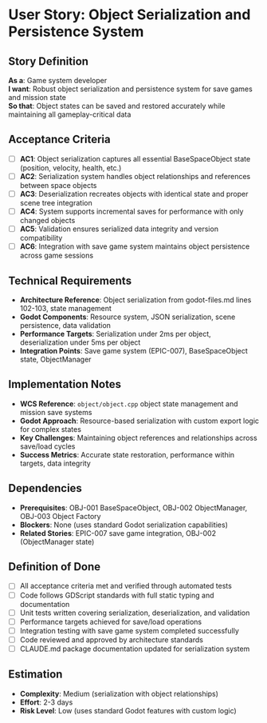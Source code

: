 # User Story: Object Serialization and Persistence System

## Story Definition
**As a**: Game system developer  
**I want**: Robust object serialization and persistence system for save games and mission state  
**So that**: Object states can be saved and restored accurately while maintaining all gameplay-critical data

## Acceptance Criteria
- [ ] **AC1**: Object serialization captures all essential BaseSpaceObject state (position, velocity, health, etc.)
- [ ] **AC2**: Serialization system handles object relationships and references between space objects
- [ ] **AC3**: Deserialization recreates objects with identical state and proper scene tree integration
- [ ] **AC4**: System supports incremental saves for performance with only changed objects
- [ ] **AC5**: Validation ensures serialized data integrity and version compatibility
- [ ] **AC6**: Integration with save game system maintains object persistence across game sessions

## Technical Requirements
- **Architecture Reference**: Object serialization from godot-files.md lines 102-103, state management
- **Godot Components**: Resource system, JSON serialization, scene persistence, data validation
- **Performance Targets**: Serialization under 2ms per object, deserialization under 5ms per object  
- **Integration Points**: Save game system (EPIC-007), BaseSpaceObject state, ObjectManager

## Implementation Notes
- **WCS Reference**: `object/object.cpp` object state management and mission save systems
- **Godot Approach**: Resource-based serialization with custom export logic for complex states
- **Key Challenges**: Maintaining object references and relationships across save/load cycles
- **Success Metrics**: Accurate state restoration, performance within targets, data integrity

## Dependencies
- **Prerequisites**: OBJ-001 BaseSpaceObject, OBJ-002 ObjectManager, OBJ-003 Object Factory
- **Blockers**: None (uses standard Godot serialization capabilities)
- **Related Stories**: EPIC-007 save game integration, OBJ-002 (ObjectManager state)

## Definition of Done
- [ ] All acceptance criteria met and verified through automated tests
- [ ] Code follows GDScript standards with full static typing and documentation
- [ ] Unit tests written covering serialization, deserialization, and validation
- [ ] Performance targets achieved for save/load operations
- [ ] Integration testing with save game system completed successfully
- [ ] Code reviewed and approved by architecture standards
- [ ] CLAUDE.md package documentation updated for serialization system

## Estimation
- **Complexity**: Medium (serialization with object relationships)
- **Effort**: 2-3 days
- **Risk Level**: Low (uses standard Godot features with custom logic)